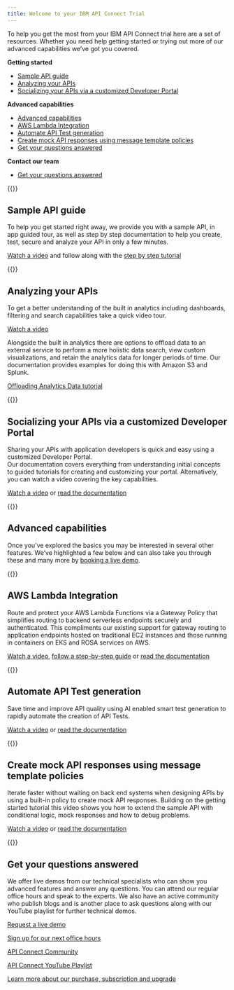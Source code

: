```yaml
---
title: Welcome to your IBM API Connect Trial
--- 
```



To help you get the most from your IBM API Connect trial here are a set of resources. Whether you need help getting started or trying out more of our advanced capabilities we’ve got you covered.


**Getting started**
- [Sample API guide](#sample-api-guide)
- [Analyzing your APIs](#analyzing-your-apis)
- [Socializing your APIs via a customized Developer Portal](#socializing-your-apis-via-a-customized-developer-portal)

**Advanced capabilities**
- [Advanced capabilities](#advanced-capabilities)
- [AWS Lambda Integration](#aws-lambda-integration)
- [Automate API Test generation](#automate-api-test-generation)
- [Create mock API responses using message template policies](#create-mock-api-responses-using-message-template-policies)
- [Get your questions answered](#get-your-questions-answered)

**Contact our team**
- [Get your questions answered](#get-your-questions-answered)


{{<icon icon="Api">}} 
## Sample API guide
To help you get started right away, we provide you with a sample API, in app guided tour,  as well as step by step documentation to help you create, test, secure and analyze your API in only a few minutes.

[Watch a video](https://www.youtube.com/watch?v=xQXiiIXY0vU) and follow along with the [step by step tutorial](https://github.com/ibm-apiconnect/sample-orders-api)


{{<icon icon="ChartLineData">}} 
## Analyzing your APIs
To get a better understanding of the built in analytics including dashboards, filtering and search capabilities take a quick video tour.  

[Watch a video](https://youtu.be/dZT2Y3zi00I)

Alongside the built in analytics there are options to offload data to an external service to perform a more holistic data search, view custom visualizations, and retain the analytics data for longer periods of time.  Our documentation provides examples for doing this with Amazon S3 and Splunk.

[Offloading Analytics Data tutorial](https://www.ibm.com/docs/en/api-connect/saas?topic=apis-offloading-analytics-data)

{{<icon icon="Share">}} 
## Socializing your APIs via a customized Developer Portal 
Sharing your APIs with application developers is quick and easy using a customized Developer Portal.  
Our documentation covers everything from understanding initial concepts to guided tutorials for creating and customizing your portal. Alternatively, you can watch a video covering the key capabilities. 

[Watch a video](https://www.youtube.com/watch?v=_qpShpXtz-Q&list=PL_4RxtD-BL5vnqTh3YXwLkap_P4oW-MSy&index=13) or [read the documentation](https://www.ibm.com/docs/en/api-connect/saas?topic=developer-portal-socialize-your-apis) 

{{<icon icon="Advanced">}} 
## Advanced capabilities
Once you’ve explored the basics you may be interested in several other features. We’ve highlighted a few below and can also take you through these and many more by [booking a live demo](https://www.ibm.com/account/reg/us-en/signup?formid=DEMO-apiconnect).

{{<icon icon="AWSLambda">}} 
## AWS Lambda Integration
Route and protect your AWS Lambda Functions via a Gateway Policy that simplifies routing to backend serverless endpoints securely and authenticated. This compliments our existing support for gateway routing to application endpoints hosted on traditional EC2 instances and those running in containers on EKS and ROSA services on AWS.

[Watch a video](https://www.youtube.com/watch?v=NDKfzBSCvVA&t=5s), [follow a step-by-step guide](https://community.ibm.com/community/user/integration/blogs/ricky-moorhouse1/2023/03/20/lambda-integration?CommunityKey=2106cca0-a9f9-45c6-9b28-01a28f4ce947) or [read the documentation](https://www.ibm.com/docs/en/api-connect/saas?topic=policies-lambda)

{{<icon icon="TestTool">}} 
## Automate API Test generation
Save time and improve API quality using AI enabled smart test generation to rapidly automate the creation of API Tests.

[Watch a video](https://community.ibm.com/community/user/integration/blogs/swetha-sridharan1/2022/12/14/api-test-creation-in-seconds-using-smart-generatio) or [read the documentation](https://www.ibm.com/docs/en/api-connect/saas?topic=started-creating-test)

{{<icon icon="Template">}} 
## Create mock API responses using message template policies
Iterate faster without waiting on back end systems when designing APIs by using a built-in policy to create mock API responses. Building on the getting started tutorial this video shows you how to extend the sample API with conditional logic, mock responses and how to debug problems.

[Watch a video](https://youtu.be/NrkfjSaOHck) or [read the documentation](https://www.ibm.com/docs/en/api-connect/saas?topic=started-creating-test) 

{{<icon icon="Help">}} 
## Get your questions answered
We offer live demos from our technical specialists who can show you advanced features and answer any questions. You can attend our regular office hours and speak to the experts.  We also have an active community who publish blogs and is another place to ask questions along with our YouTube playlist for further technical demos. 

[Request a live demo](https://www.ibm.com/account/reg/us-en/signup?formid=DEMO-apiconnect)

[Sign up for our next office hours](https://ibm.biz/apic-saas-office-hours)

[API Connect Community](https://community.ibm.com/community/user/integration/communities/community-home?communitykey=2106cca0-a9f9-45c6-9b28-01a28f4ce947)

[API Connect YouTube Playlist](https://www.youtube.com/playlist?list=PL_4RxtD-BL5vnqTh3YXwLkap_P4oW-MSy)

[Learn more about our purchase, subscription and upgrade](https://www.ibm.com/docs/en/api-connect/saas?topic=overview-purchase-subscription-upgrade-information)





